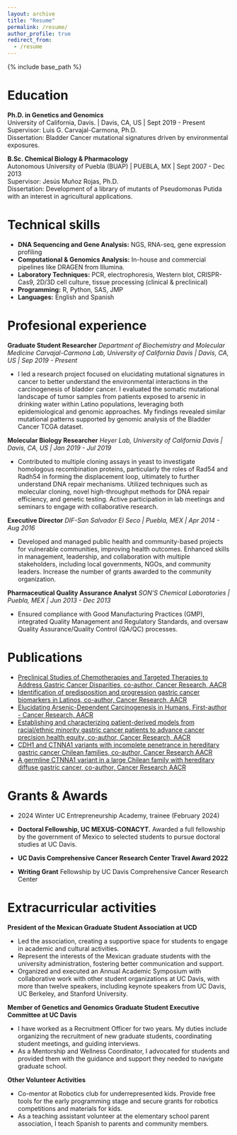 ```yaml
---
layout: archive
title: "Resume"
permalink: /resume/
author_profile: true
redirect_from:
  - /resume
---
```


{% include base_path %}



  
Education
======
**Ph.D. in Genetics and Genomics**  
University of California, Davis.  | Davis, CA, US | Sept 2019 - Present  
Supervisor: Luis G. Carvajal-Carmona, Ph.D.  
Dissertation: Bladder Cancer mutational signatures driven by environmental exposures.  

**B.Sc. Chemical Biology & Pharmacology**  
Autonomous University of Puebla (BUAP)  | PUEBLA, MX   | Sept 2007 - Dec 2013  
Supervisor: Jesús Muñoz Rojas, Ph.D.  
Dissertation: Development of a library of mutants of Pseudomonas Putida with an interest in agricultural applications.  


Technical skills
======

* **DNA Sequencing and Gene Analysis:** NGS, RNA-seq, gene expression profiling
* **Computational & Genomics Analysis:** In-house and commercial pipelines like DRAGEN from Illumina.
* **Laboratory Techniques:** PCR, electrophoresis, Western blot, CRISPR-Cas9, 2D/3D cell culture, tissue processing (clinical &  preclinical)
* **Programming:** R, Python, SAS, JMP
* **Languages:** English and Spanish

Profesional experience
======


**Graduate Student Researcher**
*Department of Biochemistry and Molecular Medicine*
*Carvajal-Carmona Lab, University of California Davis | Davis, CA, US | Sep 2019 - Present*

  * I led a research project focused on elucidating mutational signatures in cancer to better understand the environmental interactions in the carcinogenesis of bladder cancer. I evaluated the somatic mutational landscape of tumor samples from patients exposed to arsenic in drinking water within Latino populations, leveraging both epidemiological and genomic approaches. My findings revealed similar mutational patterns supported by genomic analysis of the Bladder Cancer TCGA dataset.

**Molecular Biology Researcher**
*Heyer Lab, University of California Davis | Davis, CA, US | Jan 2019 - Jul 2019*
  * Contributed to multiple cloning assays in yeast to investigate homologous recombination proteins, particularly the roles of Rad54 and Radh54 in forming the displacement loop, ultimately to further understand DNA repair mechanisms. Utilized techniques such as molecular cloning, novel high-throughput methods for DNA repair efficiency, and genetic testing. Active participation in lab meetings and seminars to engage with collaborative research.

**Executive Director**
*DIF-San Salvador El Seco   |  Puebla,  MEX  |  Apr 2014 - Aug 2016*

  * Developed and managed public health and community-based projects for vulnerable communities, improving health outcomes. Enhanced skills in management, leadership, and collaboration with multiple stakeholders, including local governments, NGOs, and community leaders. Increase the number of grants awarded to the community organization.

**Pharmaceutical Quality Assurance Analyst**
*SON’S Chemical Laboratories   |  Puebla, MEX  |   Jun 2013 - Dec 2013*

  * Ensured compliance with Good Manufacturing Practices (GMP), integrated Quality Management and Regulatory Standards, and oversaw Quality Assurance/Quality Control (QA/QC) processes.

Publications
======

  * [Preclinical Studies of Chemotherapies and Targeted Therapies to Address Gastric Cancer Disparities, co-author, Cancer Research, AACR](https://doi.org/10.1158/1538-7445.AM2022-3108)
  * [Identification of predisposition and progression gastric cancer biomarkers in Latinos, co-author, Cancer Research, AACR](https://doi.org/10.1158/1538-7445.AM2022-2274)
  * [Elucidating Arsenic-Dependent Carcinogenesis in Humans, First-author - Cancer Research, AACR](https://doi.org/10.1158/1538-7445.AM2022-229)
  * [Establishing and characterizing patient-derived models from racial/ethnic minority gastric cancer patients to advance cancer precision health equity, co-author, Cancer Research, AACR](https://doi.org/10.1158/1538-7445.AM2022-698)
  * [CDH1 and CTNNA1 variants with incomplete penetrance in hereditary gastric cancer Chilean families, co-author, Cancer Research AACR](https://doi.org/10.1158/1538-7445.AM2022-5899)
  * [A germline CTNNA1 variant in a large Chilean family with hereditary diffuse gastric cancer, co-author, Cancer Research AACR](https://doi.org/10.1158/1538-7445.AM2021-800)


<!-- a normal html comment -->

<!-- 
Publications
======
  <ul>{% for post in site.publications %}
    {% include archive-single-cv.html %}
  {% endfor %}</ul>

 

Talks
======
  <ul>{% for post in site.talks %}
    {% include archive-single-talk-cv.html %}
  {% endfor %}</ul>
  
Teaching
======
  <ul>{% for post in site.teaching %}
    {% include archive-single-cv.html %}
  {% endfor %}</ul>
-->
  
Grants & Awards
======
* 2024 Winter UC Entrepreneurship Academy, trainee (February 2024)

* **Doctoral Fellowship, UC MEXUS-CONACYT.** Awarded a full fellowship by the government of Mexico to selected students to pursue doctoral studies at UC Davis.
* **UC Davis Comprehensive Cancer Research Center Travel Award 2022**
* **Writing Grant** Fellowship by UC Davis Comprehensive Cancer Research Center
  
Extracurricular activities
======
 
**President of the Mexican Graduate Student Association at UCD**
  * Led the association, creating a supportive space for students to engage in academic and cultural activities.
  * Represent the interests of the Mexican graduate students with the university administration, fostering better communication and support.
  * Organized and executed an Annual Academic Symposium with collaborative work with other student organizations at UC Davis, with more than twelve speakers, including keynote speakers from UC Davis, UC Berkeley, and Stanford University.

**Member of Genetics and Genomics Graduate Student Executive Committee at UC Davis**
  * I have worked as a Recruitment Officer for two years. My duties include organizing the recruitment of new graduate students, coordinating student meetings, and guiding interviews.
  * As a Mentorship and Wellness Coordinator, I advocated for students and provided them with the guidance and support they needed to navigate graduate school.

**Other Volunteer Activities**

  * Co-mentor at Robotics club for underrepresented kids. Provide free tools for the early programming stage and secure grants for robotics competitions and materials for kids.  
  * As a teaching assistant volunteer at the elementary school parent association, I teach Spanish to parents and community members.
